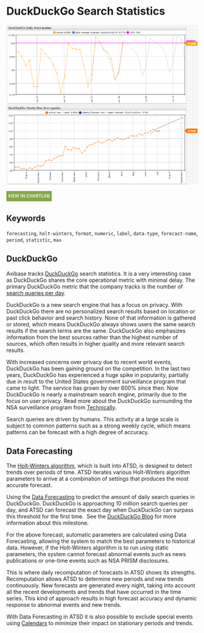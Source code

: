 # DuckDuckGo Search Statistics

![](./images/portal_ddg_final.png)

[![](../../research/images/new-button.png)](https://apps.axibase.com/chartlab/e8635882/7/)

## Keywords

`forecasting`, `holt-winters`, `format`, `numeric`, `label`, `data-type`, `forecast-name`, `period`, `statistic`, `max`

## DuckDuckGo

Axibase tracks [DuckDuckGo](https://duckduckgo.com/) search statistics. It is a very interesting case as DuckDuckGo shares the core operational metric with minimal delay. The primary DuckDuckGo metric that the company tracks is the number of [search queries per day](https://duckduckgo.com/traffic.html).

DuckDuckGo is a new search engine that has a focus on privacy. With DuckDuckGo there are no personalized search results based on location or past click behavior and search history. None of that information is gathered or stored, which means DuckDuckGo always shows users the same search results if the search terms are the same. DuckDuckGo also emphasizes information from the best sources rather than the highest number of sources, which often results in higher quality and more relevant search results.

With increased concerns over privacy due to recent world events, DuckDuckGo has been gaining ground on the competition. In the last two years, DuckDuckGo has experienced a huge spike in popularity, partially due in result to the United States government surveillance program that came to light. The service has grown by over 600% since then. Now DuckDuckGo is nearly a mainstream search engine, primarily due to the focus on user privacy. Read more about the DuckDuckGo surrounding the NSA surveillance program from [Technically](https://technical.ly/philly/2015/06/16/duckduckgo-cnbc/).

Search queries are driven by humans. This activity at a large scale is subject to common patterns such as a strong weekly cycle, which means patterns can be forecast with a high degree of accuracy.

## Data Forecasting

The [Holt-Winters algorithm](https://axibase.com/docs/atsd/forecasting/calendar_exceptions_testing.html#settings-3), which is built into ATSD, is designed to detect trends over periods of time. ATSD iterates various Holt-Winters algorithm parameters to arrive at a combination of settings that produces the most accurate forecast.

Using the [Data Forecasting](https://axibase.com/docs/atsd/forecasting/) to predict the amount of daily search queries in DuckDuckGo. DuckDuckGo is approaching 10 million search queries per day, and ATSD can forecast the exact day when DuckDuckGo can surpass this threshold for the first time.  See the [DuckDuckGo Blog](https://duck.co/blog/post/176/-why-duckduckgo-is-giving-away-shirts) for more information about this milestone.

For the above forecast, automatic parameters are calculated using Data Forecasting, allowing the system to match the best parameters to historical data. However, if the Holt-Winters algorithm is to run using static parameters, the system cannot forecast abnormal events such as news publications or one-time events such as NSA PRISM disclosures.

This is where daily recomputation of forecasts in ATSD shows its strengths. Recomputation allows ATSD to determine new periods and new trends continuously. New forecasts are generated every night, taking into account all the recent developments and trends that have occurred in the time series. This kind of approach results in high forecast accuracy and dynamic response to abnormal events and new trends.

With Data Forecasting in ATSD it is also possible to exclude special events using [Calendars](https://axibase.com/docs/atsd/forecasting/calendar_exceptions_testing.html#calendar) to minimize their impact on stationary periods and trends.
